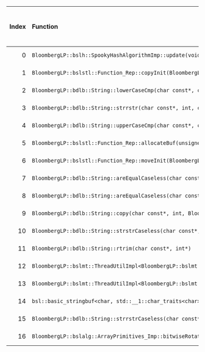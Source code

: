 |   Index | Function                                                                                                                                                           |   Difference in number of lines |   Function size difference in bytes | Disassembly                                                               |   Number of lines in `assume` build |   Number of bytes in `assume` build |   Number of lines in `none` build |   Number of bytes in `none` build |
|--------:|:-------------------------------------------------------------------------------------------------------------------------------------------------------------------|--------------------------------:|------------------------------------:|:--------------------------------------------------------------------------|------------------------------------:|------------------------------------:|----------------------------------:|----------------------------------:|
|       0 | `BloombergLP::bslh::SpookyHashAlgorithmImp::update(void const*, unsigned long)`                                                                                    |                               5 |                                  32 | [Assumed](0.assume.s.txt), [Ignored](0.none.s.txt), [Diff](0.diff.txt)    |                                1344 |                             4411552 |                              1312 |                           4411504 |
|       1 | `BloombergLP::bslstl::Function_Rep::copyInit(BloombergLP::bslstl::Function_Rep const&)`                                                                            |                               2 |                                   0 | [Assumed](1.assume.s.txt), [Ignored](1.none.s.txt), [Diff](1.diff.txt)    |                                 144 |                             4261136 |                               144 |                           4261024 |
|       2 | `BloombergLP::bdlb::String::lowerCaseCmp(char const*, char const*, int)`                                                                                           |                               1 |                                   0 | [Assumed](2.assume.s.txt), [Ignored](2.none.s.txt), [Diff](2.diff.txt)    |                                  80 |                             4247936 |                                80 |                           4247696 |
|       3 | `BloombergLP::bdlb::String::strrstr(char const*, int, char const*, int)`                                                                                           |                               1 |                                   0 | [Assumed](3.assume.s.txt), [Ignored](3.none.s.txt), [Diff](3.diff.txt)    |                                  96 |                             4248624 |                                96 |                           4248432 |
|       4 | `BloombergLP::bdlb::String::upperCaseCmp(char const*, char const*, int)`                                                                                           |                               1 |                                   0 | [Assumed](4.assume.s.txt), [Ignored](4.none.s.txt), [Diff](4.diff.txt)    |                                  80 |                             4249760 |                                80 |                           4249616 |
|       5 | `BloombergLP::bslstl::Function_Rep::allocateBuf(unsigned long)`                                                                                                    |                               1 |                                   0 | [Assumed](5.assume.s.txt), [Ignored](5.none.s.txt), [Diff](5.diff.txt)    |                                  48 |                             4261088 |                                48 |                           4260976 |
|       6 | `BloombergLP::bslstl::Function_Rep::moveInit(BloombergLP::bslstl::Function_Rep*)`                                                                                  |                               1 |                                   0 | [Assumed](6.assume.s.txt), [Ignored](6.none.s.txt), [Diff](6.diff.txt)    |                                 256 |                             4261280 |                               256 |                           4261168 |
|       7 | `BloombergLP::bdlb::String::areEqualCaseless(char const*, char const*, int)`                                                                                       |                              -2 |                                 -16 | [Assumed](7.assume.s.txt), [Ignored](7.none.s.txt), [Diff](7.diff.txt)    |                                  64 |                             4247680 |                                80 |                           4247392 |
|       8 | `BloombergLP::bdlb::String::areEqualCaseless(char const*, int, char const*, int)`                                                                                  |                              -2 |                                 -16 | [Assumed](8.assume.s.txt), [Ignored](8.none.s.txt), [Diff](8.diff.txt)    |                                  64 |                             4247744 |                                80 |                           4247472 |
|       9 | `BloombergLP::bdlb::String::copy(char const*, int, BloombergLP::bslma::Allocator*)`                                                                                |                              -2 |                                 -16 | [Assumed](9.assume.s.txt), [Ignored](9.none.s.txt), [Diff](9.diff.txt)    |                                  64 |                             4247808 |                                80 |                           4247552 |
|      10 | `BloombergLP::bdlb::String::strstrCaseless(char const*, int, char const*, int)`                                                                                    |                              -3 |                                 -32 | [Assumed](10.assume.s.txt), [Ignored](10.none.s.txt), [Diff](10.diff.txt) |                                 128 |                             4248496 |                               160 |                           4248272 |
|      11 | `BloombergLP::bdlb::String::rtrim(char const*, int*)`                                                                                                              |                              -4 |                                 -16 | [Assumed](11.assume.s.txt), [Ignored](11.none.s.txt), [Diff](11.diff.txt) |                                  48 |                             4248352 |                                64 |                           4248112 |
|      12 | `BloombergLP::bslmt::ThreadUtilImpl<BloombergLP::bslmt::Platform::PosixThreads>::getMaxSchedulingPriority(BloombergLP::bslmt::ThreadAttributes::SchedulingPolicy)` |                              -4 |                                 -16 | [Assumed](12.assume.s.txt), [Ignored](12.none.s.txt), [Diff](12.diff.txt) |                                  16 |                             4259184 |                                32 |                           4259040 |
|      13 | `BloombergLP::bslmt::ThreadUtilImpl<BloombergLP::bslmt::Platform::PosixThreads>::getMinSchedulingPriority(BloombergLP::bslmt::ThreadAttributes::SchedulingPolicy)` |                              -4 |                                 -16 | [Assumed](13.assume.s.txt), [Ignored](13.none.s.txt), [Diff](13.diff.txt) |                                  16 |                             4259200 |                                32 |                           4259072 |
|      14 | `bsl::basic_stringbuf<char, std::__1::char_traits<char>, bsl::allocator<char> >::seekoff(long long, std::__1::ios_base::seekdir, unsigned int)`                    |                              -5 |                                 -16 | [Assumed](14.assume.s.txt), [Ignored](14.none.s.txt), [Diff](14.diff.txt) |                                 480 |                             4237584 |                               496 |                           4237280 |
|      15 | `BloombergLP::bdlb::String::strrstrCaseless(char const*, int, char const*, int)`                                                                                   |                             -10 |                                 -48 | [Assumed](15.assume.s.txt), [Ignored](15.none.s.txt), [Diff](15.diff.txt) |                                 144 |                             4248720 |                               192 |                           4248528 |
|      16 | `BloombergLP::bslalg::ArrayPrimitives_Imp::bitwiseRotate(char*, char*, char*)`                                                                                     |                             -12 |                                 -64 | [Assumed](16.assume.s.txt), [Ignored](16.none.s.txt), [Diff](16.diff.txt) |                                1056 |                             4407376 |                              1120 |                           4407264 |